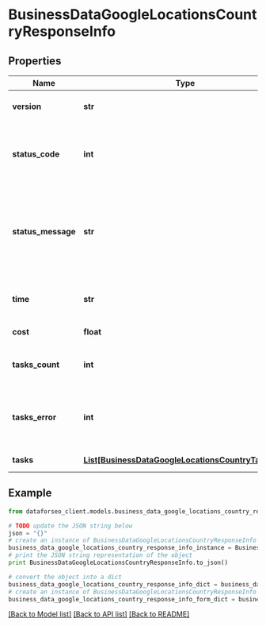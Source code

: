 # BusinessDataGoogleLocationsCountryResponseInfo


## Properties

Name | Type | Description | Notes
------------ | ------------- | ------------- | -------------
**version** | **str** | the current version of the API | [optional] 
**status_code** | **int** | general status code you can find the full list of the response codes here | [optional] 
**status_message** | **str** | general informational message you can find the full list of general informational messages here | [optional] 
**time** | **str** | total execution time, seconds | [optional] 
**cost** | **float** | total tasks cost, USD | [optional] 
**tasks_count** | **int** | the number of tasks in the tasks array | [optional] 
**tasks_error** | **int** | the number of tasks in the tasks array returned with an error | [optional] 
**tasks** | [**List[BusinessDataGoogleLocationsCountryTaskInfo]**](BusinessDataGoogleLocationsCountryTaskInfo.md) | array of tasks | [optional] 

## Example

```python
from dataforseo_client.models.business_data_google_locations_country_response_info import BusinessDataGoogleLocationsCountryResponseInfo

# TODO update the JSON string below
json = "{}"
# create an instance of BusinessDataGoogleLocationsCountryResponseInfo from a JSON string
business_data_google_locations_country_response_info_instance = BusinessDataGoogleLocationsCountryResponseInfo.from_json(json)
# print the JSON string representation of the object
print BusinessDataGoogleLocationsCountryResponseInfo.to_json()

# convert the object into a dict
business_data_google_locations_country_response_info_dict = business_data_google_locations_country_response_info_instance.to_dict()
# create an instance of BusinessDataGoogleLocationsCountryResponseInfo from a dict
business_data_google_locations_country_response_info_form_dict = business_data_google_locations_country_response_info.from_dict(business_data_google_locations_country_response_info_dict)
```
[[Back to Model list]](../README.md#documentation-for-models) [[Back to API list]](../README.md#documentation-for-api-endpoints) [[Back to README]](../README.md)


